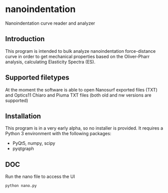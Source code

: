 # nanoindentation
Nanoindentation curve reader and analyzer

## Introduction
This program is intended to bulk analyze nanoindentation force-distance curve in 
order to get mechanical properties based on the Oliver-Pharr analysis, 
calculating Elasticity Spectra (ES). 

## Supported filetypes
At the moment the software is able to open Nanosurf exported files (TXT) and
Optics11 Chiaro and Piuma TXT files (both old and nw versions are supported)

## Installation
This program is in a very early alpha, so no installer is provided. It requires a Python 3 environment with the 
following packages:
* PyQt5, numpy, scipy
* pyqtgraph

## DOC
Run the nano file to access the UI
```bash
python nano.py
```